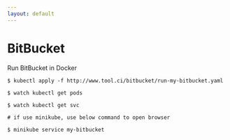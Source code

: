 ```yaml
---
layout: default
---
```


# BitBucket

Run BitBucket in Docker
```
$ kubectl apply -f http://www.tool.ci/bitbucket/run-my-bitbucket.yaml

$ watch kubectl get pods

$ watch kubectl get svc

# if use minikube, use below command to open browser

$ minikube service my-bitbucket
```